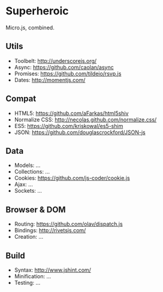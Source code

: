 # Superheroic

Micro.js, combined.


## Utils

* Toolbelt: http://underscorejs.org/
* Async: https://github.com/caolan/async
* Promises: https://github.com/tildeio/rsvp.js
* Dates: http://momentjs.com/


## Compat

* HTML5: https://github.com/aFarkas/html5shiv
* Normalize CSS: http://necolas.github.com/normalize.css/
* ES5: https://github.com/kriskowal/es5-shim
* JSON: https://github.com/douglascrockford/JSON-js


## Data

* Models: ...
* Collections: ...
* Cookies: https://github.com/js-coder/cookie.js
* Ajax: ...
* Sockets: ...


## Browser & DOM

* Routing: https://github.com/olav/dispatch.js
* Bindings: http://rivetsjs.com/
* Creation: ...


## Build

* Syntax: http://www.jshint.com/
* Minification: ...
* Testing: ...
